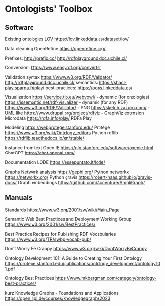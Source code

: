 # Ontologists' Toolbox

## Software

Existing ontologies
LOV https://lov.linkeddata.es/dataset/lov/

Data cleaning
OpenRefine https://openrefine.org/

Prefixes: http://prefix.cc/ http://rdfplayground.dcc.uchile.cl/

Conversion: https://www.easyrdf.org/converter

Validation
syntax https://www.w3.org/RDF/Validator/ http://rdfplayground.dcc.uchile.cl/
semantics: https://shacl-play.sparna.fr/play/
best-practices: https://oops.linkeddata.es/

Visualization
https://service.tib.eu/webvowl/ - dynamic (for ontologies)
https://issemantic.net/rdf-visualizer - dynamic (for any RDF)
https://www.w3.org/RDF/Validator/ - PNG
https://sketch.zazuko.com/  - UML like
https://www.drupal.org/project/rdfviz - GraphViz extension
Microdata https://rdfa.info/play/ RDFa Play

Modeling
https://webprotege.stanford.edu/ Protégé
https://www.w3.org/wiki/Ontology_editors
Python rdflib https://rdflib.readthedocs.io/en/stable/

Instance from text
Open IE https://nlp.stanford.edu/software/openie.html
ChatGPT https://chat.openai.com/

Documentation
LODE https://essepuntato.it/lode/

Graphs
Network analysis https://gephi.org/
Python networkx https://networkx.org/
Python gravis https://robert-haas.github.io/gravis-docs/
Graph embeddings https://github.com/Accenture/AmpliGraph/

## Manuals

Standards https://www.w3.org/2001/sw/wiki/Main_Page

Semantic Web Best Practices and Deployment Working Group
https://www.w3.org/2001/sw/BestPractices/

Best Practice Recipes for Publishing RDF Vocabularies
https://www.w3.org/TR/swbp-vocab-pub/

Don’t Worry Be Crappy https://www.w3.org/wiki/DontWorryBeCrappy

Ontology Development 101: A Guide to Creating Your First Ontology https://protege.stanford.edu/publications/ontology_development/ontology101.pdf

Ontology Best Practices
https://www.mkbergman.com/category/ontology-best-practices/

kurz Knowledge Graphs - Foundations and Applications https://open.hpi.de/courses/knowledgegraphs2023
